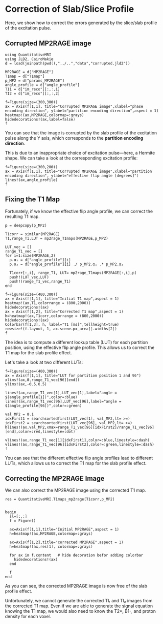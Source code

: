 
# Correction of Slab/Slice Profile

Here, we show how to correct the errors generated by the slice/slab profile of the excitation pulse.

## Corrupted MP2RAGE image

```@example slab
using QuantitativeMRI
using JLD2, CairoMakie
d = load(joinpath(pwd(),"../..","data","corrupted.jld2"))

MP2RAGE = d["MP2RAGE"]
T1map = d["T1map"]
p_MP2 = d["params_MP2RAGE"]
angle_profile = d["angle_profile"]
TI1 = d["im_reco"][:,:,1]
TI2 = d["im_reco"][:,:,2]

f=Figure(size=(300,300))
ax = Axis(f[1,1], title="Corrupted MP2RAGE image",xlabel="phase encoding direction", ylabel="partition encoding direction",aspect = 1)
heatmap!(ax,MP2RAGE,colormap=:grays)
hidedecorations!(ax,label=false)
f
```

You can see that the image is corrupted by the slab profile of the excitation pulse along the Y axis, which corresponds to the **partition encoding direction**.

This is due to an inappropriate choice of excitation pulse—here, a Hermite shape. We can take a look at the corresponding excitation profile:

```@example slab
f=Figure(size=(300,200))
ax = Axis(f[1,1], title="Corrupted MP2RAGE image",xlabel="partition encoding direction", ylabel="effective flip angle [degrees]")
lines!(ax,angle_profile)
f
```

## Fixing the T1 Map

Fortunately, if we know the effective flip angle profile, we can correct the resulting T1 map.


```@example slab
p = deepcopy(p_MP2)

T1corr = similar(MP2RAGE)
T1,range_T1,LUT = mp2rage_T1maps(MP2RAGE,p_MP2)

LUT_vec = []
range_T1_vec = []
for i=1:size(MP2RAGE,2)
  p.α₁ = d["angle_profile"][i]
  p.α₂ = d["angle_profile"][i] ./ p_MP2.α₁ .* p_MP2.α₂

  T1corr[:,i], range_T1, LUT= mp2rage_T1maps(MP2RAGE[:,i],p)
  push!(LUT_vec,LUT)
  push!(range_T1_vec,range_T1)
end

f=Figure(size=(400,300))
ax = Axis(f[1,1], title="Initial T1 map",aspect = 1)
heatmap!(ax,T1,colorrange = (800,2000))
hidedecorations!(ax)
ax = Axis(f[1,2], title="Corrected T1 map",aspect = 1)
h=heatmap!(ax,T1corr,colorrange = (800,2000))
hidedecorations!(ax)
Colorbar(f[1,3], h, label="T1 [ms]",tellheight=true)
rowsize!(f.layout, 1, ax.scene.px_area[].widths[2])
f
```

The idea is to compute a different lookup table (LUT) for each partition position, using the effective flip angle profile. This allows us to correct the T1 map for the slab profile effect.

Let's take a look at two different LUTs:

```@example slab
f=Figure(size=(400,300))
ax = Axis(f[1,1], title="LUT for partition position 1 and 96")
xlims!(ax,0,range_T1_vec[96][end])
ylims!(ax,-0.5,0.5)

lines!(ax,range_T1_vec[1],LUT_vec[1],label="angle = $(angle_profile[1])",color=:blue)
lines!(ax,range_T1_vec[96],LUT_vec[96],label="angle = $(angle_profile[96])",color=:green)

val_MP2 = 0.1
idxFirst1 = searchsortedfirst(LUT_vec[1], val_MP2,lt= >=)
idxFirst2 = searchsortedfirst(LUT_vec[96], val_MP2,lt= >=)
hlines!(ax,val_MP2,xmax=range_T1_vec[96][idxFirst2]/range_T1_vec[96][end],color=:red,linestyle=:dot)

vlines!(ax,range_T1_vec[1][idxFirst1],color=:blue,linestyle=:dash)
vlines!(ax,range_T1_vec[96][idxFirst2],color=:green,linestyle=:dash)
f
```

You can see that the different effective flip angle profiles lead to different LUTs, which allows us to correct the T1 map for the slab profile effect.

## Correcting the MP2RAGE Image

We can also correct the MP2RAGE image using the corrected T1 map.

```@example slab
res = QuantitativeMRI.T1maps_mp2rage(T1corr,p_MP2) 


begin
  sl=[:,:]
  f = Figure()

  ax=Axis(f[1,1],title="Initial MP2RAGE",aspect = 1)
  h=heatmap!(ax,MP2RAGE,colormap=:grays)

  ax=Axis(f[1,2],title="corrected MP2RAGE",aspect = 1)
  h=heatmap!(ax,res[1], colormap=:grays)

  for ax in f.content   # hide decoration befor adding colorbar
    hidedecorations!(ax)
  end

  f
end
```

As you can see, the corrected MP2RAGE image is now free of the slab profile effect.

Unfortunately, we cannot generate the corrected TI₁ and TI₂ images from the corrected T1 map.
Even if we are able to generate the signal equation knowing the T1 map, we would also need to know the T2*, B1-, and proton density for each voxel.